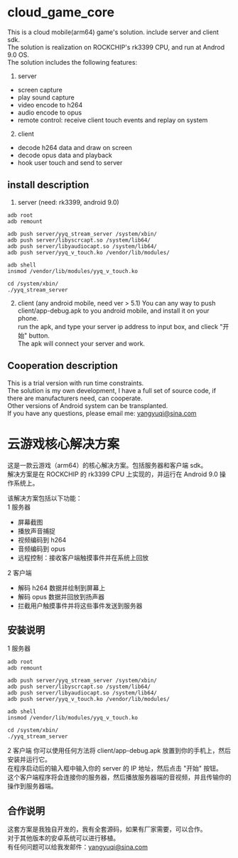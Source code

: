 # cloud_game_core
This is a cloud mobile(arm64) game's solution. include server and client sdk.  
The solution is realization on ROCKCHIP's rk3399 CPU, and run at Androd 9.0 OS.  
The solution includes the following features:  

1. server 
- screen capture   
- play sound capture   
- video encode to h264   
- audio encode to opus    
- remote control: receive client touch events and replay on system   

2. client
- decode h264 data and draw on screen  
- decode opus data and playback  
- hook user touch and send to server  

## install description
1. server (need: rk3399, android 9.0)
```
adb root
adb remount

adb push server/yyq_stream_server /system/xbin/
adb push server/libyscrcapt.so /system/lib64/
adb push server/libyaudiocapt.so /system/lib64/
adb push server/yyq_v_touch.ko /vendor/lib/modules/

adb shell
insmod /vendor/lib/modules/yyq_v_touch.ko

cd /system/xbin/
./yyq_stream_server
```

2. client (any android mobile, need ver > 5.1)
You can any way to push client/app-debug.apk to you android mobile, and install it on your phone.  
run the apk, and type your server ip address to input box, and clieck "开始" button.  
The apk will connect your server and work.  

## Cooperation description
This is a trial version with run time constraints.  
The solution is my own development, I have a full set of source code, if there are manufacturers need, can cooperate.   
Other versions of Android system can be transplanted.    
If you have any questions, please email me: yangyuqi@sina.com



# 云游戏核心解决方案
这是一款云游戏（arm64）的核心解决方案。包括服务器和客户端 sdk。  
解决方案是在 ROCKCHIP 的 rk3399 CPU 上实现的，并运行在 Android 9.0 操作系统上。  

该解决方案包括以下功能：   
1 服务器
- 屏幕截图
- 播放声音捕捉
- 视频编码到 h264
- 音频编码到 opus
- 远程控制：接收客户端触摸事件并在系统上回放

2 客户端
- 解码 h264 数据并绘制到屏幕上
- 解码 opus 数据并回放到扬声器
- 拦截用户触摸事件并将这些事件发送到服务器

## 安装说明
1 服务器
```
adb root
adb remount

adb push server/yyq_stream_server /system/xbin/
adb push server/libyscrcapt.so /system/lib64/
adb push server/libyaudiocapt.so /system/lib64/
adb push server/yyq_v_touch.ko /vendor/lib/modules/

adb shell
insmod /vendor/lib/modules/yyq_v_touch.ko

cd /system/xbin/
./yyq_stream_server
```

2 客户端
你可以使用任何方法将 client/app-debug.apk 放置到你的手机上，然后安装并运行它。  
在程序启动后的输入框中输入你的 server 的 IP 地址，然后点击 "开始" 按钮。  
这个客户端程序将会连接你的服务器，然后播放服务器端的音视频，并且传输你的操作到服务器端。  

## 合作说明
这套方案是我独自开发的，我有全套源码，如果有厂家需要，可以合作。   
对于其他版本的安卓系统可以进行移植。    
有任何问题可以给我发邮件：yangyuqi@sina.com  


